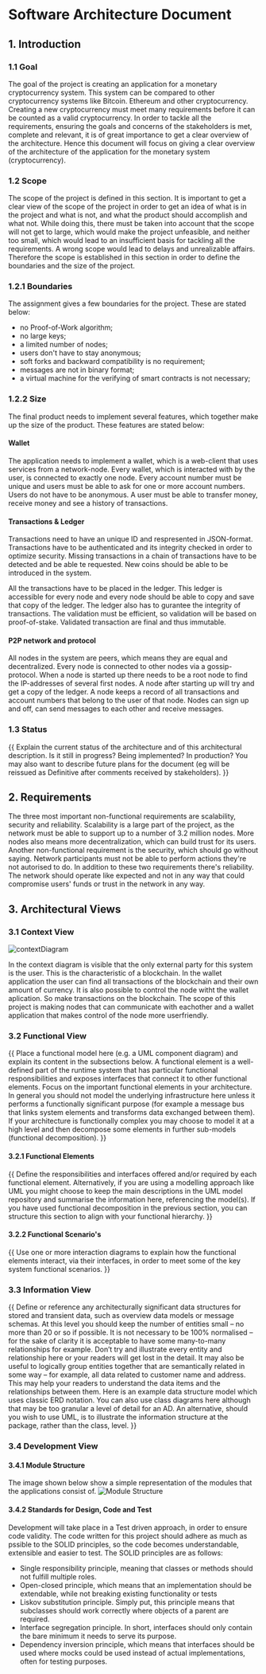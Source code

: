 # Software Architecture Document

## 1. Introduction  

### 1.1 Goal  
The goal of the project is creating an application for a monetary cryptocurrency system. This system can be compared to other cryptocurrency systems like Bitcoin. Ethereum and other cryptocurrency. Creating a new cryptocurrency must meet many requirements before it can be counted as a valid cryptocurrency. In order to tackle all the requirements, ensuring the goals and concerns of the stakeholders is met, complete and relevant, it is of great importance to get a clear overview of the architecture. Hence this document will focus on giving a clear overview of the architecture of the application for the monetary system (cryptocurrency). 

### 1.2 Scope
The scope of the project is defined in this section. It is important to get a clear view of the scope of the project in order to get an idea of what is in the project and what is not, and what the product should accomplish and what not. While doing this, there must be taken into account that the scope will not get to large, which would make the project unfeasible, and neither too small, which would lead to an insufficient basis for tackling all the requirements. A wrong scope would lead to delays and unrealizable affairs. Therefore the scope is established in this section in order to define the boundaries and the size of the project.

### 1.2.1 Boundaries
The assignment gives a few boundaries for the project. These are stated below:

- no Proof-of-Work algorithm;
- no large keys;
- a limited number of nodes;
- users don't have to stay anonymous;
- soft forks and backward compatibility is no requirement;
- messages are not in binary format;
- a virtual machine for the verifying of smart contracts is not necessary;

### 1.2.2 Size
The final product needs to implement several features, which together make up the size of the product. These features are stated below:

#### Wallet
The application needs to implement a wallet, which is a web-client that uses services from a network-node. Every wallet, which is interacted with by the user, is connected to exactly one node. Every account number must be unique and users must be able to ask for one or more account numbers. Users do not have to be anonymous. A user must be able to transfer money, receive money and see a history of transactions.

#### Transactions & Ledger
Transactions need to have an unique ID and respresented in JSON-format. Transactions have to be authenticated and its integrity checked in order to optimize security. Missing transactions in a chain of transactions have to be detected and be able te requested. New coins should be able to be introduced in the system.

All the transactions have to be placed in the ledger. This ledger is accessible for every node and every node should be able to copy and save that copy of the ledger. The ledger also has to gurantee the integrity of transactions. The validation must be efficient, so validation will be based on proof-of-stake. Validated transaction are final and thus immutable. 

#### P2P network and protocol
All nodes in the system are peers, which means they are equal and decentralized. Every node is connected to other nodes via a gossip-protocol. When a node is started up there needs to be a root node to find the IP-addresses of several first nodes. A node after starting up will try and get a copy of the ledger. A node keeps a record of all transactions and account numbers that belong to the user of that node. Nodes can sign up and off, can send messages to each other and receive messages. 

### 1.3 Status  
{{
Explain the current status of the architecture and of this architectural description.
Is it still in progress?  Being implemented?  In production? You may also want to describe future plans for the document (eg will be reissued as Definitive after comments received by stakeholders).
}}

## 2. Requirements
The three most important non-functional requirements are scalability, security and reliability. 
Scalability is a large part of the project, as the network must be able to support up to a number of 3.2 million nodes. More nodes also means more decentralization, which can build trust for its users. Another non-functional requirement is the security, which should go without saying. Network participants must not be able to perform actions they're not autorised to do. In addition to these two requirements there's reliability. The network should operate like expected and not in any way that could compromise users' funds or trust in the network in any way.

## 3. Architectural Views  

### 3.1 Context View  
![contextDiagram](https://user-images.githubusercontent.com/43604037/140753529-899f4d5a-1215-4f09-9973-55decbb3cae8.jpg)

In the context diagram is visible that the only external party for this system is the user. This is the characteristic of a blockchain. In the wallet application the user can find all transactions of the blockchain and their own amount of currency. It is also possible to control the node witht the wallet aplication. So make transactions on the blockchain. The scope of this project is making nodes that can communicate with eachother and a wallet application that makes control of the node more userfriendly. 

### 3.2 Functional View 
{{
Place a functional model here (e.g. a UML component diagram) and explain its content in the subsections below. A functional element is a well-defined part of the runtime system that has particular functional responsibilities and exposes interfaces that connect it to other functional elements.
Focus on the important functional elements in your architecture. In general you should not model the underlying infrastructure here unless it performs a functionally significant purpose (for example a message bus that links system elements and transforms data exchanged between them).
If your architecture is functionally complex you may choose to model it at a high level and then decompose some elements in further sub-models (functional decomposition).
}}
#### 3.2.1 Functional Elements
{{
Define the responsibilities and interfaces offered and/or required by each functional element.  Alternatively, if you are using a modelling approach like UML you might choose to keep the main descriptions in the UML model repository and summarise the information here, referencing the model(s).
If you have used functional decomposition in the previous section, you can structure this section to align with your functional hierarchy.
}}
#### 3.2.2 Functional Scenario's
{{
Use one or more interaction diagrams to explain how the functional elements interact, via their interfaces, in order to meet some of the key system functional scenarios.
}}
### 3.3 Information View  
{{
Define or reference any architecturally significant data structures for stored and transient data, such as overview data models or message schemas.
At this level you should keep the number of entities small – no more than 20 or so if possible. It is not necessary to be 100% normalised – for the sake of clarity it is acceptable to have some many-to-many relationships for example. Don’t try and illustrate every entity and relationship here or your readers will get lost in the detail.
It may also be useful to logically group entities together that are semantically related in some way – for example, all data related to customer name and address. This may help your readers to understand the data items and the relationships between them.
Here is an example data structure model which uses classic ERD notation. You can also use class diagrams here although that may be too granular a level of detail for an AD.  An alternative, should you wish to use UML, is to illustrate the information structure at the package, rather than the class, level.
}}
### 3.4 Development View  

#### 3.4.1 Module Structure
The image shown below show a simple representation of the modules that the applications consist of.
![Module Structure](https://user-images.githubusercontent.com/45830064/141842914-c178e09c-6395-462c-a915-96aae40bbb07.jpg)

#### 3.4.2 Standards for Design, Code and Test
Development will take place in a Test driven approach, in order to ensure code validity. The code written for this project should adhere as much as pssible to the SOLID principles, so the code becomes understandable, extensible and easier to test. 
The SOLID principles are as follows:
- Single responsibility principle, meaning that classes or methods should not fulfill multiple roles.
- Open-closed principle, which means that an implementation should be extendable, while not breaking existing functionality or tests
- Liskov substitution principle. Simply put, this principle means that subclasses should work correctly where objects of a parent are required.
- Interface segregation principle. In short, interfaces should only contain the bare minimum it needs to serve its purpose.
- Dependency inversion principle, which means that interfaces should be used where mocks could be used instead of actual implementations, often for testing purposes.
